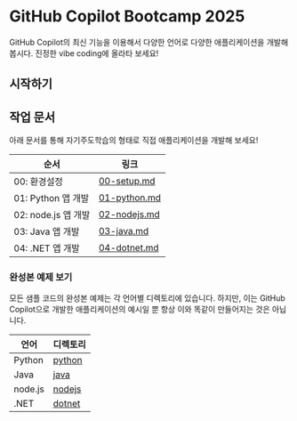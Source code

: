 # GitHub Copilot Bootcamp 2025

GitHub Copilot의 최신 기능을 이용해서 다양한 언어로 다양한 애플리케이션을 개발해 봅시다. 진정한 vibe coding에 올라타 보세요!

## 시작하기

## 작업 문서

아래 문서를 통해 자기주도학습의 형태로 직접 애플리케이션을 개발해 보세요!

| 순서                | 링크                                |
|---------------------|-------------------------------------|
| 00: 환경설정        | [00-setup.md](./docs/00-setup.md)   |
| 01: Python 앱 개발  | [01-python.md](./docs/01-python.md) |
| 02: node.js 앱 개발 | [02-nodejs.md](./docs/02-nodejs.md) |
| 03: Java 앱 개발    | [03-java.md](./docs/03-java.md)     |
| 04: .NET 앱 개발    | [04-dotnet.md](./docs/04-dotnet.md) |

### 완성본 예제 보기

모든 샘플 코드의 완성본 예제는 각 언어별 디렉토리에 있습니다. 하지만, 이는 GitHub Copilot으로 개발한 애플리케이션의 예시일 뿐 항상 이와 똑같이 만들어지는 것은 아닙니다.

| 언어    | 디렉토리            |
|---------|---------------------|
| Python  | [python](./python/) |
| Java    | [java](./java/)     |
| node.js | [nodejs](./nodejs/) |
| .NET    | [dotnet](./dotnet/) |

